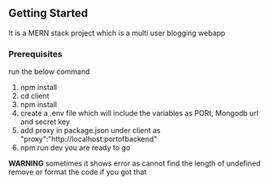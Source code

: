 
## Getting Started

It is a MERN stack project which is a multi user blogging webapp
### Prerequisites

run the below command
1. npm install
2. cd client
3. npm install
4. create a .env file which will include the variables as PORt, Mongodb url and secret key
5. add proxy in package.json under client as "proxy":"http://localhost:portofbackend"
6. npm run dev
you are ready to go


**WARNING**
sometimes it shows error as cannot find the length of undefined
remove or format the code if you got that






